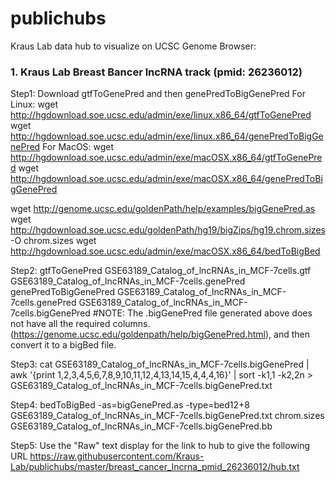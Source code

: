 # publichubs
Kraus Lab data hub to visualize on UCSC Genome Browser:

### 1. Kraus Lab Breast Bancer lncRNA track (pmid: 26236012)

Step1:
Download gtfToGenePred and then genePredToBigGenePred
For Linux:
wget http://hgdownload.soe.ucsc.edu/admin/exe/linux.x86_64/gtfToGenePred 
wget http://hgdownload.soe.ucsc.edu/admin/exe/linux.x86_64/genePredToBigGenePred 
For MacOS:
wget http://hgdownload.soe.ucsc.edu/admin/exe/macOSX.x86_64/gtfToGenePred 
wget http://hgdownload.soe.ucsc.edu/admin/exe/macOSX.x86_64/genePredToBigGenePred

wget http://genome.ucsc.edu/goldenPath/help/examples/bigGenePred.as
wget http://hgdownload.soe.ucsc.edu/goldenPath/hg19/bigZips/hg19.chrom.sizes -O chrom.sizes
wget http://hgdownload.soe.ucsc.edu/admin/exe/macOSX.x86_64/bedToBigBed

Step2:
gtfToGenePred GSE63189_Catalog_of_lncRNAs_in_MCF-7cells.gtf GSE63189_Catalog_of_lncRNAs_in_MCF-7cells.genePred 
genePredToBigGenePred GSE63189_Catalog_of_lncRNAs_in_MCF-7cells.genePred GSE63189_Catalog_of_lncRNAs_in_MCF-7cells.bigGenePred 
#NOTE: The .bigGenePred file generated above does not have all the required columns.(https://genome.ucsc.edu/goldenpath/help/bigGenePred.html), and then convert it to a bigBed file. 

Step3:
cat GSE63189_Catalog_of_lncRNAs_in_MCF-7cells.bigGenePred | awk '{print $1,$2,$3,$4,$5,$6,$7,$8,$9,$10,$11,$12,$4,$13,$14,$15,$4,$4,$4,$16}' | sort -k1,1 -k2,2n > GSE63189_Catalog_of_lncRNAs_in_MCF-7cells.bigGenePred.txt

Step4:
bedToBigBed -as=bigGenePred.as -type=bed12+8 GSE63189_Catalog_of_lncRNAs_in_MCF-7cells.bigGenePred.txt chrom.sizes GSE63189_Catalog_of_lncRNAs_in_MCF-7cells.bigGenePred.bb

Step5:
Use the "Raw" text display for the link to hub to give the following URL https://raw.githubusercontent.com/Kraus-Lab/publichubs/master/breast_cancer_lncrna_pmid_26236012/hub.txt
